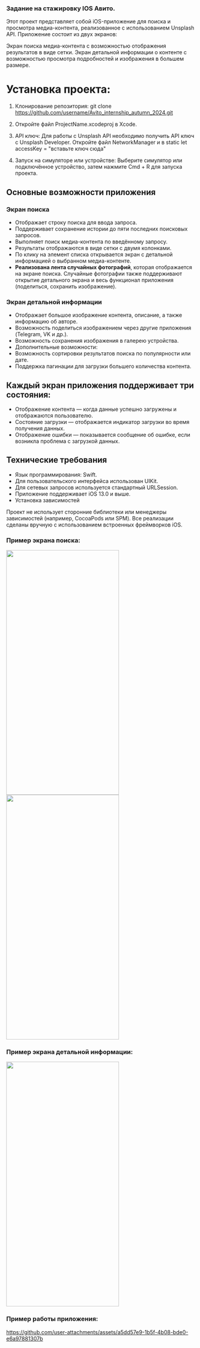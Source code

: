 ### Задание на стажировку IOS Авито.

Этот проект представляет собой iOS-приложение для поиска и просмотра медиа-контента, реализованное с использованием Unsplash API. Приложение состоит из двух экранов:

Экран поиска медиа-контента с возможностью отображения результатов в виде сетки.
Экран детальной информации о контенте с возможностью просмотра подробностей и изображения в большем размере.

# Установка проекта:

1. Клонирование репозитория: git clone https://github.com/username/Avito_internship_autumn_2024.git

2. Откройте файл ProjectName.xcodeproj в Xcode.

3. API ключ: Для работы с Unsplash API необходимо получить API ключ с Unsplash Developer. Откройте файл NetworkManager и в  static let accessKey = "вставьте ключ сюда"

4. Запуск на симуляторе или устройстве: Выберите симулятор или подключённое устройство, затем нажмите Cmd + R для запуска проекта.

## Основные возможности приложения

### Экран поиска
- Отображает строку поиска для ввода запроса.
- Поддерживает сохранение истории до пяти последних поисковых запросов.
- Выполняет поиск медиа-контента по введённому запросу.
- Результаты отображаются в виде сетки с двумя колонками.
- По клику на элемент списка открывается экран с детальной информацией о выбранном медиа-контенте.
- **Реализована лента случайных фотографий**, которая отображается на экране поиска. Случайные фотографии также поддерживают открытие детального экрана и весь функционал приложения (поделиться, сохранить изображение).


### Экран детальной информации
- Отображает большое изображение контента, описание, а также информацию об авторе.
- Возможность поделиться изображением через другие приложения (Telegram, VK и др.).
- Возможность сохранения изображения в галерею устройства.
- Дополнительные возможности:
- Возможность сортировки результатов поиска по популярности или дате.
- Поддержка пагинации для загрузки большего количества контента.

## Каждый экран приложения поддерживает три состояния:

- Отображение контента — когда данные успешно загружены и отображаются пользователю.
- Состояние загрузки — отображается индикатор загрузки во время получения данных.
- Отображение ошибки — показывается сообщение об ошибке, если возникла проблема с загрузкой данных.

## Технические требования
- Язык программирования: Swift.
- Для пользовательского интерфейса использован UIKit.
- Для сетевых запросов используется стандартный URLSession.
- Приложение поддерживает iOS 13.0 и выше.
- Установка зависимостей

Проект не использует сторонние библиотеки или менеджеры зависимостей (например, CocoaPods или SPM). Все реализации сделаны вручную с использованием встроенных фреймворков iOS.


### Пример экрана поиска:
<img src="https://github.com/user-attachments/assets/836fa359-9988-416e-9c16-fee06c52d4b5" width="300" height="650">
<img src="https://github.com/user-attachments/assets/066a0953-a218-427f-b1a7-03aaa054d765" width="300" height="650">

### Пример экрана детальной информации:
<img src="https://github.com/user-attachments/assets/9898ffdd-ce43-4b32-89a9-aee488ae9c2d" width="300" height="650">

### Пример работы приложения: 
https://github.com/user-attachments/assets/a5dd57e9-1b5f-4b08-bde0-e6a97881307b


